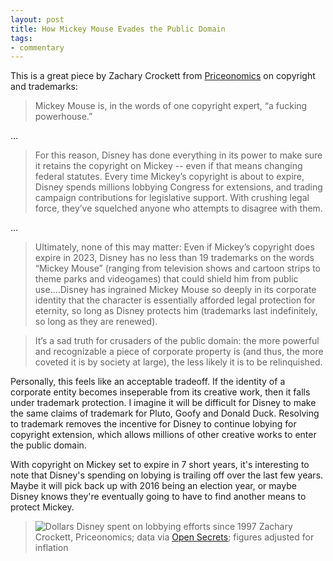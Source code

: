 ```yaml
---
layout: post
title: How Mickey Mouse Evades the Public Domain
tags:
- commentary
---
```


This is a great piece by Zachary Crockett from [Priceonomics](http://priceonomics.com/how-mickey-mouse-evades-the-public-domain/) on copyright and trademarks:

> Mickey Mouse is, in the words of one copyright expert, “a fucking powerhouse.”

…

> For this reason, Disney has done everything in its power to make sure it retains the copyright on Mickey -- even if that means changing federal statutes. Every time Mickey’s copyright is about to expire, Disney spends millions lobbying Congress for extensions, and trading campaign contributions for legislative support. With crushing legal force, they’ve squelched anyone who attempts to disagree with them.

…

> Ultimately, none of this may matter: Even if Mickey’s copyright does expire in 2023, Disney has no less than 19 trademarks on the words “Mickey Mouse” (ranging from television shows and cartoon strips to theme parks and videogames) that could shield him from public use.…Disney has ingrained Mickey Mouse so deeply in its corporate identity that the character is essentially afforded legal protection for eternity, so long as Disney protects him (trademarks last indefinitely, so long as they are renewed).

> It’s a sad truth for crusaders of the public domain: the more powerful and recognizable a piece of corporate property is (and thus, the more coveted it is by society at large), the less likely it is to be relinquished.

Personally, this feels like an acceptable tradeoff. If the identity of a corporate entity becomes inseperable from its creative work, then it falls under trademark protection. I imagine it will be difficult for Disney to make the same claims of trademark for Pluto, Goofy and Donald Duck. Resolving to trademark removes the incentive for Disney to continue lobying for copyright extension, which allows millions of other creative works to enter the public domain.

With copyright on Mickey set to expire in 7 short years, it's interesting to note that Disney's spending on lobying is trailing off over the last few years. Maybe it will pick back up with 2016 being an election year, or maybe Disney knows they're eventually going to have to find another means to protect Mickey.

> ![Dollars Disney spent on lobbying efforts since 1997](http://pix-media.s3.amazonaws.com/blog/1105/ScreenShot2016-01-07at1.49.19PM.png)
> Zachary Crockett, Priceonomics; data via [Open Secrets](http://www.opensecrets.org/lobby/clientsum.php?id=d000000128); figures adjusted for inflation
